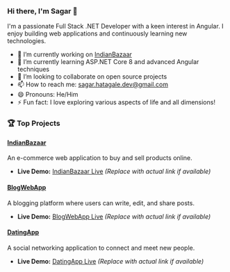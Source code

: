 ### Hi there, I'm Sagar 👋

I'm a passionate Full Stack .NET Developer with a keen interest in Angular. I enjoy building web applications and continuously learning new technologies.

- 🔭 I’m currently working on [IndianBazaar](https://github.com/SagarFullStack/IndianBazaar)
- 🌱 I’m currently learning ASP.NET Core 8 and advanced Angular techniques
- 👯 I’m looking to collaborate on open source projects
- 📫 How to reach me: [sagar.hatagale.dev@gmail.com](mailto:sagar.hatagale.dev@gmail.com)
- 😄 Pronouns: He/Him
- ⚡ Fun fact: I love exploring various aspects of life and all dimensions!

### 🏆 Top Projects

#### [IndianBazaar](https://github.com/SagarFullStack/IndianBazaar)
An e-commerce web application to buy and sell products online.
- **Live Demo:** [IndianBazaar Live](#link) *(Replace with actual link if available)*

#### [BlogWebApp](https://github.com/SagarFullStack/BlogWebApp)
A blogging platform where users can write, edit, and share posts.
- **Live Demo:** [BlogWebApp Live](#link) *(Replace with actual link if available)*

#### [DatingApp](https://github.com/SagarFullStack/DatingApp)
A social networking application to connect and meet new people.
- **Live Demo:** [DatingApp Live](#link) *(Replace with actual link if available)*
